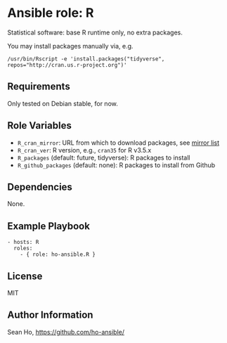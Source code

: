 # Ansible role: R
Statistical software: 
base R runtime only, no extra packages.

You may install packages manually via, e.g.
```
/usr/bin/Rscript -e 'install.packages("tidyverse", repos="http://cran.us.r-project.org")'
```

## Requirements
Only tested on Debian stable, for now.

## Role Variables
+ `R_cran_mirror`: URL from which to download packages, see [mirror list](https://cran.r-project.org/mirrors.html)
+ `R_cran_ver`: R version, e.g., `cran35` for R v3.5.x
+ `R_packages` (default: future, tidyverse): R packages to install 
+ `R_github_packages` (default: none): R packages to install from Github

## Dependencies
None.

## Example Playbook

```
- hosts: R
  roles:
    - { role: ho-ansible.R }
```

## License
MIT

## Author Information
Sean Ho, https://github.com/ho-ansible/

